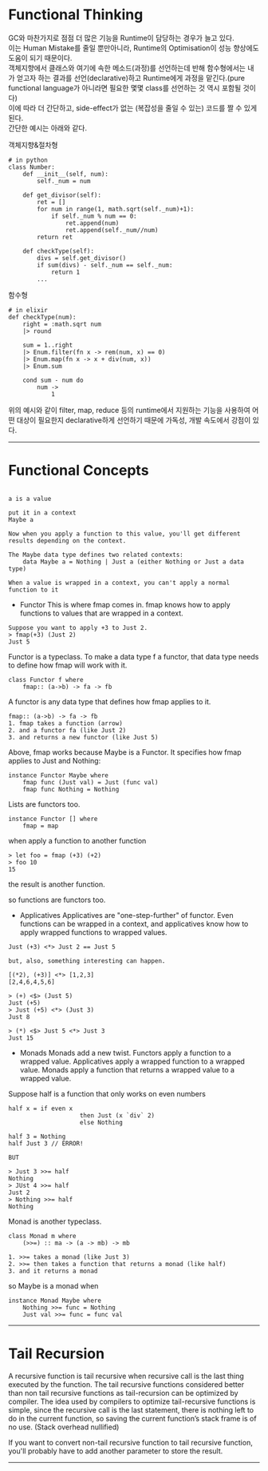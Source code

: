 # Functional Thinking
GC와 마찬가지로 점점 더 많은 기능을 Runtime이 담당하는 경우가 늘고 있다.\
이는 Human Mistake를 줄일 뿐만아니라, Runtime의 Optimisation이 성능 향상에도 도움이 되기 때문이다.\
객체지향에서 클래스와 여기에 속한 메소드(과정)를 선언하는데 반해 함수형에서는 내가 얻고자 하는 결과를 선언(declarative)하고 Runtime에게 과정을 맡긴다.(pure functional language가 아니라면 필요한 몇몇 class를 선언하는 것 역시 포함될 것이다)\
이에 따라 더 간단하고, side-effect가 없는 (복잡성을 줄일 수 있는) 코드를 짤 수 있게된다.\
간단한 예시는 아래와 같다.

객체지향&절차형
```
# in python
class Number:
    def __init__(self, num):
        self._num = num

    def get_divisor(self):
        ret = []
        for num in range(1, math.sqrt(self._num)+1):
            if self._num % num == 0:
                ret.append(num)
                ret.append(self._num//num)
        return ret

    def checkType(self):
        divs = self.get_divisor()
        if sum(divs) - self._num == self._num:
            return 1
        ...
```

함수형
```
# in elixir
def checkType(num):
    right = :math.sqrt num
    |> round

    sum = 1..right
    |> Enum.filter(fn x -> rem(num, x) == 0)
    |> Enum.map(fn x -> x + div(num, x))
    |> Enum.sum

    cond sum - num do
        num ->
            1
```

위의 예시와 같이 filter, map, reduce 등의 runtime에서 지원하는 기능을 사용하여 어떤 대상이 필요한지 declarative하게 선언하기 때문에 가독성, 개발 속도에서 강점이 있다.

---

# Functional Concepts

```

a is a value

put it in a context
Maybe a

Now when you apply a function to this value, you'll get different results depending on the context.

The Maybe data type defines two related contexts:
	data Maybe a = Nothing | Just a (either Nothing or Just a data type)

When a value is wrapped in a context, you can't apply a normal function to it
```

* Functor
This is where fmap comes in.
fmap knows how to apply functions to values that are wrapped in a context.

```
Suppose you want to apply +3 to Just 2.
> fmap(+3) (Just 2)
Just 5
```

Functor is a typeclass.
To make a data type f a functor, that data type needs to define how fmap will work with it.
```
class Functor f where
	fmap:: (a->b) -> fa -> fb
```

A functor is any data type that defines how fmap applies to it.
```
fmap:: (a->b) -> fa -> fb
1. fmap takes a function (arrow)
2. and a functor fa (like Just 2)
3. and returns a new functor (like Just 5)
```

Above, fmap works because Maybe is a Functor. It specifies how fmap applies to Just and Nothing:
```
instance Functor Maybe where
	fmap func (Just val) = Just (func val)
	fmap func Nothing = Nothing
```
Lists are functors too.
```
instance Functor [] where
	fmap = map
```

when apply a function to another function
```
> let foo = fmap (+3) (+2)
> foo 10
15
```
the result is another function.

so functions are functors too.

* Applicatives
Applicatives are "one-step-further" of functor.
Even functions can be wrapped in a context, and applicatives know how to apply wrapped functions to wrapped values.
```
Just (+3) <*> Just 2 == Just 5

but, also, something interesting can happen.

[(*2), (+3)] <*> [1,2,3]
[2,4,6,4,5,6]
```

```
> (+) <$> (Just 5)
Just (+5)
> Just (+5) <*> (Just 3)
Just 8

> (*) <$> Just 5 <*> Just 3
Just 15

```

* Monads
Monads add a new twist.
Functors apply a function to a wrapped value.
Applicatives apply a wrapped function to a wrapped value.
Monads apply a function that returns a wrapped value to a wrapped value.

Suppose half is a function that only works on even numbers
```
half x = if even x
					then Just (x `div` 2)
					else Nothing

half 3 = Nothing
half Just 3 // ERROR!

BUT

> Just 3 >>= half
Nothing
> JUst 4 >>= half
Just 2
> Nothing >>= half
Nothing
```

Monad is another typeclass.
```
class Monad m where
	(>>=) :: ma -> (a -> mb) -> mb

1. >>= takes a monad (like Just 3)
2. >>= then takes a function that returns a monad (like half)
3. and it returns a monad
```

so Maybe is a monad when
```
instance Monad Maybe where
	Nothing >>= func = Nothing
	Just val >>= func = func val
```

---

# Tail Recursion
A recursive function is tail recursive when recursive call is the last thing executed by the function.
The tail recursive functions considered better than non tail recursive functions as tail-recursion can be optimized by compiler. The idea used by compilers to optimize tail-recursive functions is simple, since the recursive call is the last statement, there is nothing left to do in the current function, so saving the current function’s stack frame is of no use. (Stack overhead nullified)

If you want to convert non-tail recursive function to tail recursive function, you'll probably have to add another parameter to store the result.

---
